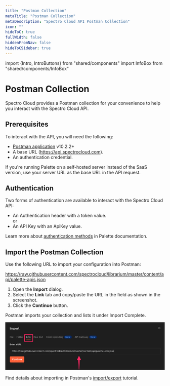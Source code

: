 ```yaml
---
title: "Postman Collection"
metaTitle: "Postman Collection"
metaDescription: "Spectro Cloud API Postman Collection"
icon: ""
hideToC: true
fullWidth: false
hiddenFromNav: false
hideToCSidebar: true
---
```

import {Intro, IntroButtons} from "shared/components"
import InfoBox from "shared/components/InfoBox"

<Intro>

# Postman Collection

</Intro>

Spectro Cloud provides a Postman collection for your convenience to help you interact with the Spectro Cloud API.

## Prerequisites

To interact with the API, you will need the following:

* [Postman application](https://www.postman.com/downloads/) v10.2.2+
* A base URL (https://api.spectrocloud.com).
* An authentication credential. 

<InfoBox>
If you're running Palette on a self-hosted server instead of the SaaS version, use your server URL as the base URL in the API request.
</InfoBox>

## Authentication

Two forms of authentication are available to interact with the Spectro Cloud API:

* An Authentication header with a token value.  
or
* An API Key with an ApiKey value.

Learn more about [authentication methods](https://docs.spectrocloud.com/user-management/user-authentication) in Palette documentation.

## Import the Postman Collection

Use the following URL to import your configuration into Postman:

https://raw.githubusercontent.com/spectrocloud/librarium/master/content/api/palette-apis.json
<br />

1. Open the **Import** dialog. 
2. Select the **Link** tab and copy/paste the URL in the field as shown in the screenshot. 
3. Click the **Continue** button.
  
Postman imports your collection and lists it under Import Complete.
<br />

![Copy/paste the URL in the **Import** dialog as a link.](URL-as-a-link.png)   


Find details about importing in Postman's [import/export](https://learning.postman.com/docs/getting-started/importing-and-exporting-data/) tutorial.
